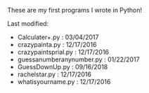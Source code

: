 These are my first programs I wrote in Python!

Last modified:
* Calculater+.py           : 03/04/2017
* crazypainta.py           : 12/17/2016
* crazypaintsprial.py      : 12/17/2016
* guessanumberanynumber.py : 01/22/2017
* GuessDownUp.py           : 09/16/2018
* rachelstar.py            : 12/17/2016
* whatisyourname.py        : 12/17/2016 
